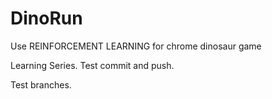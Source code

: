 # DinoRun
Use REINFORCEMENT LEARNING for chrome dinosaur game

Learning Series. Test commit and push.

Test branches.